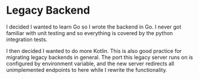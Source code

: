 # Legacy Backend

I decided I wanted to learn Go so I wrote the backend in Go. I never got familiar
with unit testing and so everything is covered by the python integration tests.

I then decided I wanted to do more Kotlin. This is also good practice for migrating
legacy backends in general. The port this legacy server runs on is configured by
environment variable, and the new server redirects all unimplemented endpoints to
here while I rewrite the functionality.
